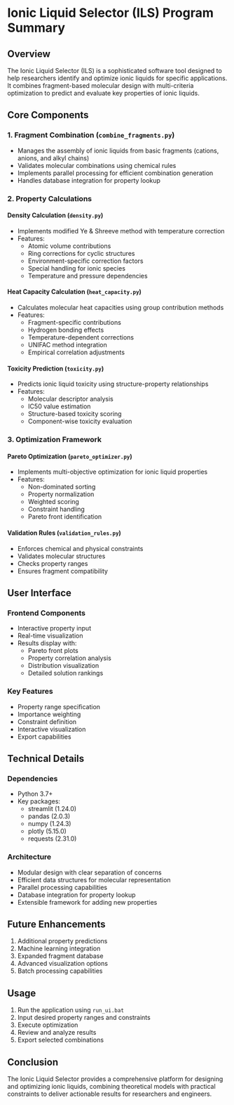 # Ionic Liquid Selector (ILS) Program Summary

## Overview
The Ionic Liquid Selector (ILS) is a sophisticated software tool designed to help researchers identify and optimize ionic liquids for specific applications. It combines fragment-based molecular design with multi-criteria optimization to predict and evaluate key properties of ionic liquids.

## Core Components

### 1. Fragment Combination (`combine_fragments.py`)
- Manages the assembly of ionic liquids from basic fragments (cations, anions, and alkyl chains)
- Validates molecular combinations using chemical rules
- Implements parallel processing for efficient combination generation
- Handles database integration for property lookup

### 2. Property Calculations

#### Density Calculation (`density.py`)
- Implements modified Ye & Shreeve method with temperature correction
- Features:
  - Atomic volume contributions
  - Ring corrections for cyclic structures
  - Environment-specific correction factors
  - Special handling for ionic species
  - Temperature and pressure dependencies

#### Heat Capacity Calculation (`heat_capacity.py`)
- Calculates molecular heat capacities using group contribution methods
- Features:
  - Fragment-specific contributions
  - Hydrogen bonding effects
  - Temperature-dependent corrections
  - UNIFAC method integration
  - Empirical correlation adjustments

#### Toxicity Prediction (`toxicity.py`)
- Predicts ionic liquid toxicity using structure-property relationships
- Features:
  - Molecular descriptor analysis
  - IC50 value estimation
  - Structure-based toxicity scoring
  - Component-wise toxicity evaluation

### 3. Optimization Framework

#### Pareto Optimization (`pareto_optimizer.py`)
- Implements multi-objective optimization for ionic liquid properties
- Features:
  - Non-dominated sorting
  - Property normalization
  - Weighted scoring
  - Constraint handling
  - Pareto front identification

#### Validation Rules (`validation_rules.py`)
- Enforces chemical and physical constraints
- Validates molecular structures
- Checks property ranges
- Ensures fragment compatibility

## User Interface

### Frontend Components
- Interactive property input
- Real-time visualization
- Results display with:
  - Pareto front plots
  - Property correlation analysis
  - Distribution visualization
  - Detailed solution rankings

### Key Features
- Property range specification
- Importance weighting
- Constraint definition
- Interactive visualization
- Export capabilities

## Technical Details

### Dependencies
- Python 3.7+
- Key packages:
  - streamlit (1.24.0)
  - pandas (2.0.3)
  - numpy (1.24.3)
  - plotly (5.15.0)
  - requests (2.31.0)

### Architecture
- Modular design with clear separation of concerns
- Efficient data structures for molecular representation
- Parallel processing capabilities
- Database integration for property lookup
- Extensible framework for adding new properties

## Future Enhancements
1. Additional property predictions
2. Machine learning integration
3. Expanded fragment database
4. Advanced visualization options
5. Batch processing capabilities

## Usage
1. Run the application using `run_ui.bat`
2. Input desired property ranges and constraints
3. Execute optimization
4. Review and analyze results
5. Export selected combinations

## Conclusion
The Ionic Liquid Selector provides a comprehensive platform for designing and optimizing ionic liquids, combining theoretical models with practical constraints to deliver actionable results for researchers and engineers.
